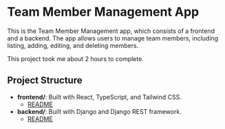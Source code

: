 # Team Member Management App

This is the Team Member Management app, which consists of a frontend and a backend. The app allows users to manage team members, including listing, adding, editing, and deleting members.

This project took me about 2 hours to complete.

## Project Structure

- **frontend/**: Built with React, TypeScript, and Tailwind CSS.
  - [README](frontend/README.md)
- **backend/**: Built with Django and Django REST framework.
  - [README](backend/README.md)
